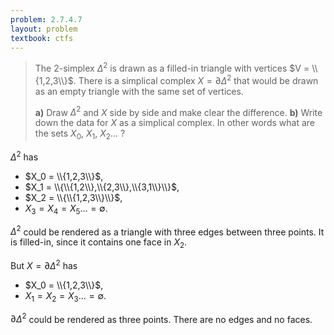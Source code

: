 ```yaml
---
problem: 2.7.4.7 
layout: problem
textbook: ctfs
---
```


> The 2-simplex $\Delta^2$ is drawn as a filled-in triangle with vertices $V =
> \\{1,2,3\\}$. There is a simplical complex $X = \partial\Delta^2$ that would
> be drawn as an empty triangle with the same set of vertices.
> 
> **a)** Draw $\Delta^2$ and $X$ side by side and make clear the difference.
> **b)** Write down the data for $X$ as a simplical complex. In other words what
> are the sets $X_0$, $X_1$, $X_2$... ?

$\Delta^2$ has 
 - $X_0 = \\{1,2,3\\}$, 
 - $X_1 = \\{\\{1,2\\},\\{2,3\\},\\{3,1\\}\\}$, 
 - $X_2 = \\{\\{1,2,3\\}\\}$, 
 - $X_3 = X_4 = X_5 ... = \emptyset$.

$\Delta^2$ could be rendered as a triangle with three edges between three
points. It is filled-in, since it contains one face in $X_2$.

But $X  = \partial\Delta^2$ has
 - $X_0 = \\{1,2,3\\}$,
 - $X_1 = X_2 = X_3 ... = \emptyset$.

$\partial\Delta^2$ could be rendered as three points. There are no edges and no
faces.
